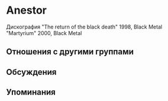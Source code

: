 # Anestor

Дискография
"The return of the black death" 1998, Black Metal
"Martyrium" 2000, Black Metal

## Отношения с другими группами


## Обсуждения


## Упоминания

